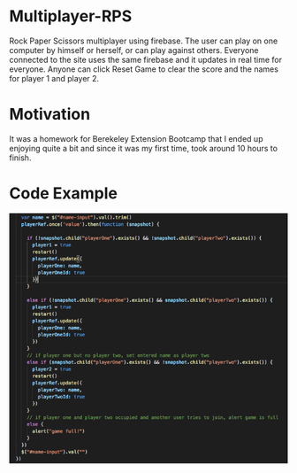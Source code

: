 # Multiplayer-RPS
Rock Paper Scissors multiplayer using firebase. The user can play on one computer by himself or herself, or can play against others. Everyone connected to the site uses the same firebase and it updates in real time for everyone. Anyone can click Reset Game to clear the score and the names for player 1 and player 2.

# Motivation
It was a homework for Berekeley Extension Bootcamp that I ended up enjoying quite a bit and since it was my first time, took around 10 hours to finish.

# Code Example

![Essential RPS Code](/assets/images/rps-main-code.png?raw=true "Essential RPS code")
